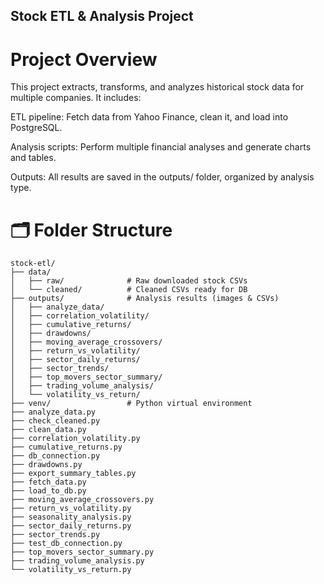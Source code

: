 ## Stock ETL & Analysis Project
# Project Overview

This project extracts, transforms, and analyzes historical stock data for multiple companies. It includes:

ETL pipeline: Fetch data from Yahoo Finance, clean it, and load into PostgreSQL.

Analysis scripts: Perform multiple financial analyses and generate charts and tables.

Outputs: All results are saved in the outputs/ folder, organized by analysis type.


# 🗂 Folder Structure

```text
stock-etl/
├── data/
│   ├── raw/              # Raw downloaded stock CSVs
│   └── cleaned/          # Cleaned CSVs ready for DB
├── outputs/              # Analysis results (images & CSVs)
│   ├── analyze_data/
│   ├── correlation_volatility/
│   ├── cumulative_returns/
│   ├── drawdowns/
│   ├── moving_average_crossovers/
│   ├── return_vs_volatility/
│   ├── sector_daily_returns/
│   ├── sector_trends/
│   ├── top_movers_sector_summary/
│   ├── trading_volume_analysis/
│   └── volatility_vs_return/
├── venv/                 # Python virtual environment
├── analyze_data.py
├── check_cleaned.py
├── clean_data.py
├── correlation_volatility.py
├── cumulative_returns.py
├── db_connection.py
├── drawdowns.py
├── export_summary_tables.py
├── fetch_data.py
├── load_to_db.py
├── moving_average_crossovers.py
├── return_vs_volatility.py
├── seasonality_analysis.py
├── sector_daily_returns.py
├── sector_trends.py
├── test_db_connection.py
├── top_movers_sector_summary.py
├── trading_volume_analysis.py
└── volatility_vs_return.py
```
